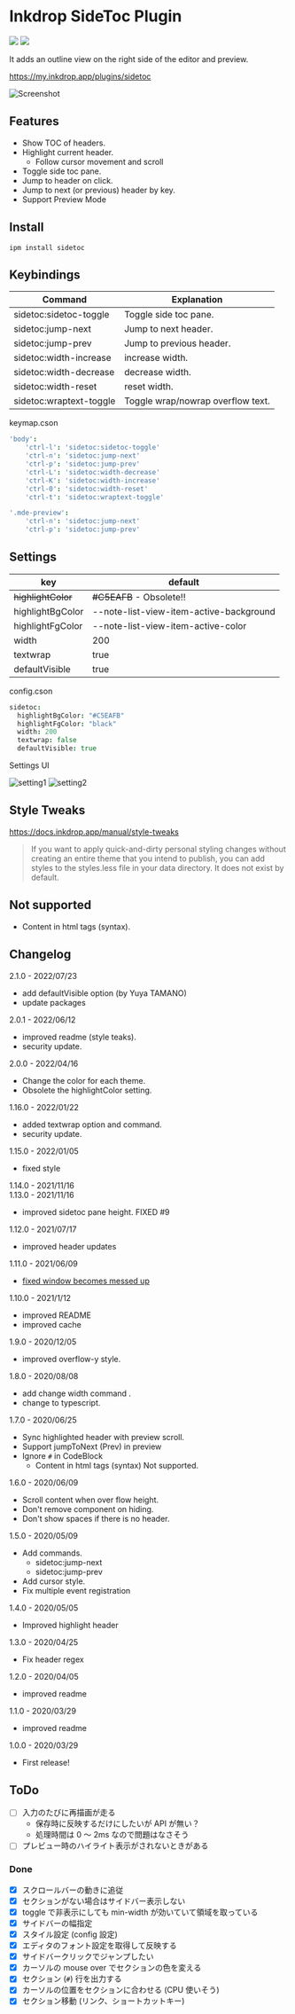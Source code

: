 # Inkdrop SideToc Plugin

![](https://inkdrop-plugin-badge.vercel.app/api/version/sidetoc)
![](https://inkdrop-plugin-badge.vercel.app/api/downloads/sidetoc)

It adds an outline view on the right side of the editor and preview.

https://my.inkdrop.app/plugins/sidetoc

![Screenshot](https://raw.githubusercontent.com/basyura/inkdrop-sidetoc/master/images/screenshot.png)

## Features

- Show TOC of headers.
- Highlight current header.
  - Follow cursor movement and scroll
- Toggle side toc pane.
- Jump to header on click.
- Jump to next (or previous) header by key.
- Support Preview Mode

## Install

```
ipm install sidetoc
```

## Keybindings

| Command                | Explanation                       |
| ---------------------- | --------------------------------- |
| sidetoc:sidetoc-toggle | Toggle side toc pane.             |
| sidetoc:jump-next      | Jump to next header.              |
| sidetoc:jump-prev      | Jump to previous header.          |
| sidetoc:width-increase | increase width.                   |
| sidetoc:width-decrease | decrease width.                   |
| sidetoc:width-reset    | reset width.                      |
| sidetoc:wraptext-toggle| Toggle wrap/nowrap overflow text. |




keymap.cson

```cson
'body':
    'ctrl-l': 'sidetoc:sidetoc-toggle'
    'ctrl-n': 'sidetoc:jump-next'
    'ctrl-p': 'sidetoc:jump-prev'
    'ctrl-L': 'sidetoc:width-decrease'
    'ctrl-K': 'sidetoc:width-increase'
    'ctrl-0': 'sidetoc:width-reset'
    'ctrl-t': 'sidetoc:wraptext-toggle'

'.mde-preview':
    'ctrl-n': 'sidetoc:jump-next'
    'ctrl-p': 'sidetoc:jump-prev'
```

## Settings

| key                | default                                 |
| ------------------ | --------------------------------------- |
| ~~highlightColor~~ | ~~#C5EAFB~~  - Obsolete!!                  |
| highlightBgColor   | --note-list-view-item-active-background |
| highlightFgColor   | --note-list-view-item-active-color      |
| width              | 200                                     |
| textwrap           | true                                    |
| defaultVisible     | true                                    |

config.cson

```cson
sidetoc:
  highlightBgColor: "#C5EAFB"
  highlightFgColor: "black"
  width: 200
  textwrap: false
  defaultVisible: true
```

Settings UI


![setting1](https://raw.githubusercontent.com/basyura/inkdrop-sidetoc/master/images/setting1.png)
![setting2](https://raw.githubusercontent.com/basyura/inkdrop-sidetoc/master/images/setting2.png)

## Style Tweaks

https://docs.inkdrop.app/manual/style-tweaks

> If you want to apply quick-and-dirty personal styling changes without creating an entire theme that you intend to publish,
> you can add styles to the styles.less file in your data directory. It does not exist by default.

## Not supported

* Content in html tags (syntax).

## Changelog

2.1.0 -  2022/07/23

- add defaultVisible option (by Yuya TAMANO)
- update packages

2.0.1 -  2022/06/12

- improved readme (style teaks).
- security update.

2.0.0 -  2022/04/16

- Change the color for each theme.
- Obsolete the highlightColor setting.

1.16.0 -  2022/01/22

- added textwrap option and command.
- security update.

1.15.0 -  2022/01/05

- fixed style

1.14.0 - 2021/11/16  
1.13.0 - 2021/11/16

- improved sidetoc pane height. FIXED #9

1.12.0 - 2021/07/17

- improved header updates

1.11.0 - 2021/06/09

- [fixed window becomes messed up](https://forum.inkdrop.app/t/window-becomes-messed-up-when-exporting-to-pdf/2462/2)

1.10.0 - 2021/1/12

- improved README
- improved cache

1.9.0 - 2020/12/05

- improved overflow-y style.

1.8.0 - 2020/08/08

- add change width command .
- change to typescript.

1.7.0 - 2020/06/25

- Sync highlighted header with preview scroll.
- Support jumpToNext (Prev) in preview
- Ignore `#` in CodeBlock 
  - Content in html tags (syntax) Not supported.

1.6.0 - 2020/06/09

- Scroll content when over flow height.
- Don't remove component on hiding.
- Don't show spaces if there is no header.

1.5.0 - 2020/05/09

- Add commands.
  - sidetoc:jump-next
  - sidetoc:jump-prev
- Add cursor style.
- Fix multiple event registration

1.4.0 - 2020/05/05

- Improved highlight header

1.3.0 - 2020/04/25

- Fix header regex

1.2.0 - 2020/04/05

- improved readme

1.1.0 - 2020/03/29

- improved readme

1.0.0 - 2020/03/29

- First release!

## ToDo

- [ ] 入力のたびに再描画が走る
  - 保存時に反映するだけにしたいが API が無い？
  - 処理時間は 0 〜 2ms なので問題はなさそう
- [ ] プレビュー時のハイライト表示がされないときがある

### Done

- [x] スクロールバーの動きに追従
- [x] セクションがない場合はサイドバー表示しない
- [x] toggle で非表示にしても min-width が効いていて領域を取っている
- [x] サイドバーの幅指定
- [x] スタイル設定 (config 設定)
- [x] エディタのフォント設定を取得して反映する
- [x] サイドバークリックでジャンプしたい
- [x] カーソルの mouse over でセクションの色を変える
- [x] セクション (`#`) 行を出力する
- [x] カーソルの位置をセクションに合わせる (CPU 使いそう)
- [x] セクション移動 (リンク、ショートカットキー)
